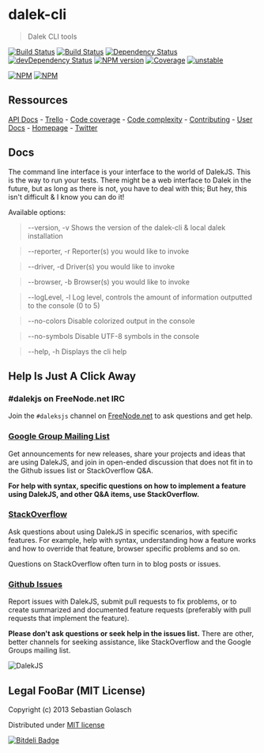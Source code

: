 dalek-cli
=========

> Dalek CLI tools

[![Build Status](https://travis-ci.org/dalekjs/dalek-cli.png)](https://travis-ci.org/dalekjs/dalek-cli)
[![Build Status](https://drone.io/github.com/dalekjs/dalek-cli/status.png)](https://drone.io/github.com/dalekjs/dalek-cli/latest)
[![Dependency Status](https://david-dm.org/dalekjs/dalek-cli.png)](https://david-dm.org/dalekjs/dalek-cli)
[![devDependency Status](https://david-dm.org/dalekjs/dalek-cli/dev-status.png)](https://david-dm.org/dalekjs/dalek-cli#info=devDependencies)
[![NPM version](https://badge.fury.io/js/dalek-cli.png)](http://badge.fury.io/js/dalek-cli)
[![Coverage](http://dalekjs.com/package/dalek-cli/master/coverage/coverage.png)](http://dalekjs.com/package/dalek-cli/master/coverage/index.html)
[![unstable](https://rawgithub.com/hughsk/stability-badges/master/dist/unstable.svg)](http://github.com/hughsk/stability-badges)

[![NPM](https://nodei.co/npm/dalek-cli.png)](https://nodei.co/npm/dalek-cli/)
[![NPM](https://nodei.co/npm-dl/dalek-cli.png)](https://nodei.co/npm/dalek-cli/)

## Ressources

[API Docs](http://dalekjs.com/package/dalek-cli/master/api/index.html) -
[Trello](https://trello.com/b/QhNY6vGU/dalek-cli) -
[Code coverage](http://dalekjs.com/package/dalek-cli/master/coverage/index.html) -
[Code complexity](http://dalekjs.com/package/dalek-cli/master/complexity/index.html) -
[Contributing](https://github.com/dalekjs/dalek-cli/blob/master/CONTRIBUTING.md) -
[User Docs](http://dalekjs.com/docs/cli.html) -
[Homepage](http://dalekjs.com) -
[Twitter](http://twitter.com/dalekjs)

## Docs

The command line interface is your interface to the world of DalekJS.
This is the way to run your tests.
There might be a web interface to Dalek in the future, but as long as there is not, you have to deal with this;
But hey, this isn't difficult & I know you can do it!

Available options:

  > --version, -v   Shows the version of the dalek-cli & local dalek installation

  > --reporter, -r  Reporter(s) you would like to invoke

  > --driver, -d    Driver(s) you would like to invoke

  > --browser, -b   Browser(s) you would like to invoke

  > --logLevel, -l  Log level, controls the amount of information outputted to the console (0 to 5)

  > --no-colors     Disable colorized output in the console

  > --no-symbols    Disable UTF-8 symbols in the console

  > --help, -h      Displays the cli help

## Help Is Just A Click Away

### #dalekjs on FreeNode.net IRC

Join the `#daleksjs` channel on [FreeNode.net](http://freenode.net) to ask questions and get help.

### [Google Group Mailing List](https://groups.google.com/forum/#!forum/dalekjs)

Get announcements for new releases, share your projects and ideas that are
using DalekJS, and join in open-ended discussion that does not fit in
to the Github issues list or StackOverflow Q&A.

**For help with syntax, specific questions on how to implement a feature
using DalekJS, and other Q&A items, use StackOverflow.**

### [StackOverflow](http://stackoverflow.com/questions/tagged/dalekjs)

Ask questions about using DalekJS in specific scenarios, with
specific features. For example, help with syntax, understanding how a feature works and
how to override that feature, browser specific problems and so on.

Questions on StackOverflow often turn in to blog posts or issues.

### [Github Issues](//github.com/dalekjs/dalek-cli/issues)

Report issues with DalekJS, submit pull requests to fix problems, or to
create summarized and documented feature requests (preferably with pull
requests that implement the feature).

**Please don't ask questions or seek help in the issues list.** There are
other, better channels for seeking assistance, like StackOverflow and the
Google Groups mailing list.

![DalekJS](https://raw.github.com/dalekjs/dalekjs.com/master/img/logo.png)

## Legal FooBar (MIT License)

Copyright (c) 2013 Sebastian Golasch

Distributed under [MIT license](https://github.com/dalekjs/dalek-cli/blob/master/LICENSE-MIT)


[![Bitdeli Badge](https://d2weczhvl823v0.cloudfront.net/dalekjs/dalek-cli/trend.png)](https://bitdeli.com/free "Bitdeli Badge")

